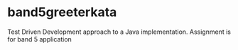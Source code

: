 # band5greeterkata
Test Driven Development approach to a Java implementation. Assignment is for band 5 application
